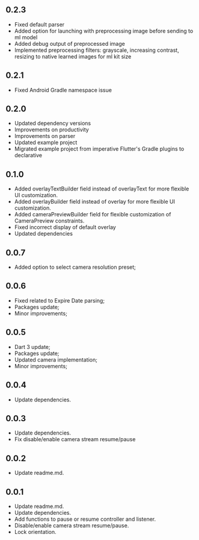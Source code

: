 ## 0.2.3

* Fixed default parser
* Added option for launching with preprocessing image before sending to ml model
* Added debug output of preprocessed image
* Implemented preprocessing filters: grayscale, increasing contrast, resizing to native learned images for ml kit size

## 0.2.1

* Fixed Android Gradle namespace issue

## 0.2.0

* Updated dependency versions
* Improvements on productivity
* Improvements on parser
* Updated example project
* Migrated example project from imperative Flutter's Gradle plugins to declarative

## 0.1.0

* Added overlayTextBuilder field instead of overlayText for more flexible UI customization.
* Added overlayBuilder field instead of overlay for more flexible UI customization.
* Added cameraPreviewBuilder field for flexible customization of CameraPreview constraints.
* Fixed incorrect display of default overlay
* Updated dependencies

## 0.0.7

* Added option to select camera resolution preset;

## 0.0.6

* Fixed related to Expire Date parsing;
* Packages update;
* Minor improvements;

## 0.0.5

* Dart 3 update;
* Packages update;
* Updated camera implementation;
* Minor improvements;

## 0.0.4

* Update dependencies.

## 0.0.3

* Update dependencies.
* Fix disable/enable camera stream resume/pause

## 0.0.2

* Update readme.md.

## 0.0.1

* Update readme.md.
* Update dependencies.
* Add functions to pause or resume controller and listener.
* Disable/enable camera stream resume/pause.
* Lock orientation.


